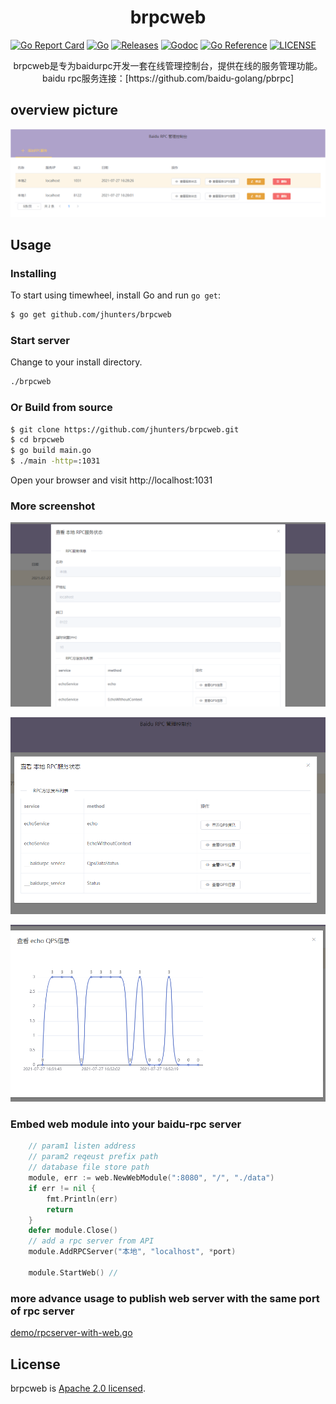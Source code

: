 <!--
 * @Author: Malin Xie
 * @Description: 
 * @Date: 2021-07-27 16:05:59
-->

<h1 align="center">brpcweb</h1>


[![Go Report Card](https://goreportcard.com/badge/github.com/jhunters/brpcweb?style=flat-square)](https://goreportcard.com/report/github.com/jhunters/brpcweb)
[![Go](https://github.com/jhunters/brpcweb/actions/workflows/go.yml/badge.svg)](https://github.com/jhunters/brpcweb/actions/workflows/go.yml)
[![Releases](https://img.shields.io/github/release/jhunters/brpcweb/all.svg?style=flat-square)](https://github.com/jhunters/brpcweb/releases)
[![Godoc](http://img.shields.io/badge/go-documentation-blue.svg?style=flat-square)](https://godoc.org/github.com/jhunters/brpcweb)
[![Go Reference](https://golang.com.cn/badge/github.com/jhunters/brpcweb.svg)](https://golang.com.cn/github.com/jhunters/brpcweb)
[![LICENSE](https://img.shields.io/github/license/jhunters/brpcweb.svg?style=flat-square)](https://github.com/jhunters/brpcweb/blob/master/LICENSE)


<p align="center">
brpcweb是专为baidurpc开发一套在线管理控制台，提供在线的服务管理功能。
baidu rpc服务连接：[https://github.com/baidu-golang/pbrpc]
</p>


## overview picture
![pic/main.png](pic/main.png)

## Usage
### Installing 

To start using timewheel, install Go and run `go get`:

```sh
$ go get github.com/jhunters/brpcweb
```

### Start server
Change to your install directory. 
 ```sh
./brpcweb
```

###  Or Build from source
```sh
$ git clone https://github.com/jhunters/brpcweb.git
$ cd brpcweb
$ go build main.go
$ ./main -http=:1031
```
Open your browser and visit http://localhost:1031


###  More screenshot 
![pic/rpcdetail.png](pic/rpcdetail.png)

![pic/rpcmethods.png](pic/rpcmethods.png)

![pic/qps.png](pic/qps.png)


###  Embed web module into your baidu-rpc server 
```go
    // param1 listen address
    // param2 reqeust prefix path
    // database file store path 
	module, err := web.NewWebModule(":8080", "/", "./data")
	if err != nil {
		fmt.Println(err)
		return
	}
	defer module.Close()
    // add a rpc server from API
    module.AddRPCServer("本地", "localhost", *port)

	module.StartWeb() // 

```
### more advance usage to publish web server with the same port of rpc server<br>
[demo/rpcserver-with-web.go](demo/rpcserver-with-web.go)


## License
brpcweb is [Apache 2.0 licensed](./LICENSE).
